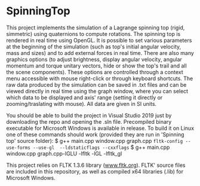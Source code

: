 # SpinningTop
This project implements the simulation of a Lagrange spinning top (rigid, simmetric) using quaternions to compute rotations.
The spinning top is rendered in real time using OpenGL. It is possible to set various parameters at the beginning of the simulation (such as top's initial angular velocity, mass and sizes) and to add external forces in real time. 
There are also many graphics options (to adjust brightness, display angular velocity, angular momentum and torque unitary vectors, hide or show the top's trail and all the scene components). These options are controlled through a context menu accessible with mouse right-click or through keyboard shortcuts.
The raw data produced by the simulation can be saved in .txt files and can be viewed directly in real time using the graph window, where you can select which data to be displayed and axis' range (setting it directly or zooming/traslating with mouse). All data are given in SI units.

You should be able to build the project in Visual Studio 2019 just by downloading the repo and opening the .sln file.
Precompiled binary executable for Microsoft Windows is available in release.
To build it on Linux one of these commands should work (provided they are run in 'Spinning top' source folder):
$ g++ main.cpp window.cpp graph.cpp `fltk-config --use-forms --use-gl  --ldstaticflags --cxxflags`
$ g++ main.cpp window.cpp graph.cpp-lGLU  -lfltk -lGL -lfltk_gl

This project relies on FLTK 1.3.6 library (www.fltk.org). FLTK' source files are included in this repository, as well as compiled x64 libraries (.lib) for Microsoft Windows.
